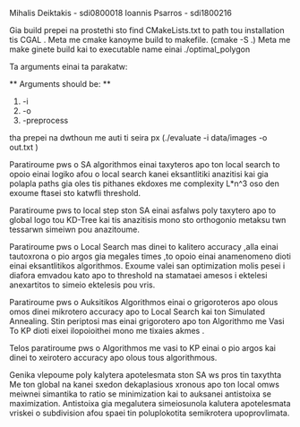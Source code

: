 Mihalis Deiktakis - sdi0800018
Ioannis Psarros - sdi1800216

Gia build prepei na prostethi sto find CMakeLists.txt to path tou installation tis CGAL .
Meta me cmake kanoyme build to makefile. (cmake -S .)
Meta me make ginete build kai to executable name einai ./optimal_polygon

Ta arguments einai ta parakatw:

** Arguments should be: **

1. -i <point set path>
2. -o <output file>
3. -preprocess <optional>

tha prepei na dwthoun me auti ti seira px (./evaluate -i data/images -o out.txt )

Paratiroume pws o SA algorithmos einai taxyteros apo ton local search to opoio einai logiko afou o local search kanei eksantlitiki anazitisi kai gia polapla paths gia oles tis pithanes ekdoxes me complexity L\*n^3 oso den exoume ftasei sto katwfli threshold.

Paratiroume pws to local step ston SA einai asfalws poly taxytero apo to global logo tou KD-Tree kai tis anazitisis mono sto orthogonio metaksu twn tessarwn simeiwn pou anazitoume.

Paratiroume pws o Local Search mas dinei to kalitero accuracy ,alla einai tautoxrona o pio argos gia megales times ,to opoio einai anamenomeno dioti einai eksantlitikos algorithmos. Exoume valei san optimization molis pesei i diafora emvadou kato apo to threshold na stamataei amesos i ektelesi anexartitos to simeio ektelesis pou vris.

Paratiroume pws o Auksitikos Algorithmos einai o grigoroteros apo olous omos dinei mikrotero accuracy apo to Local Search kai ton Simulated Annealing. Stin periptosi mas einai grigorotero apo ton Algorithmo me Vasi To KP dioti eixei ilopoioithei mono me tixaies akmes .

Telos paratiroume pws o Algorithmos me vasi to KP einai o pio argos kai dinei to xeirotero accuracy apo olous tous algorithmous. 


Genika vlepoume poly kalytera apotelesmata ston SA ws pros tin taxythta Me ton global na kanei sxedon dekaplasious xronous apo ton local omws meiwnei simantika to ratio se minimization kai to auksanei antistoixa se maximization.
Antistoixa gia megalutera simeiosunola kalutera apotelesmata vriskei o subdivision afou spaei tin poluplokotita semikrotera upoprovlimata.
